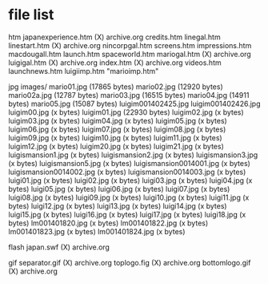 # file list

htm
japanexperience.htm (X) archive.org
credits.htm
linegal.htm
linestart.htm (X) archive.org
nincorpgal.htm
screens.htm
impressions.htm
macdougall.htm
launch.htm
spaceworld.htm
mariogal.htm (X) archive.org
luigigal.htm (X) archive.org
index.htm (X) archive.org
videos.htm
launchnews.htm
luigiimp.htm
"marioimp.htm"


jpg
images/
mario01.jpg (17865 bytes)
mario02.jpg (12920 bytes)
mario02a.jpg (12787 bytes)
mario03.jpg (16515 bytes)
mario04.jpg (14911 bytes)
mario05.jpg (15087 bytes)
luigim001402425.jpg
luigim001402426.jpg
luigim00.jpg (x bytes)
luigim01.jpg (22930 bytes)
luigim02.jpg (x bytes)
luigim03.jpg (x bytes)
luigim04.jpg (x bytes)
luigim05.jpg (x bytes)
luigim06.jpg (x bytes)
luigim07.jpg (x bytes)
luigim08.jpg (x bytes)
luigim09.jpg (x bytes)
luigim10.jpg (x bytes)
luigim11.jpg (x bytes)
luigim12.jpg (x bytes)
luigim20.jpg (x bytes)
luigim21.jpg (x bytes)
luigismansion1.jpg (x bytes)
luigismansion2.jpg (x bytes)
luigismansion3.jpg (x bytes)
luigismansion5.jpg (x bytes)
luigismansion0014001.jpg (x bytes)
luigismansion0014002.jpg (x bytes)
luigismansion0014003.jpg (x bytes)
luigi01.jpg (x bytes)
luigi02.jpg (x bytes)
luigi03.jpg (x bytes)
luigi04.jpg (x bytes)
luigi05.jpg (x bytes)
luigi06.jpg (x bytes)
luigi07.jpg (x bytes)
luigi08.jpg (x bytes)
luigi09.jpg (x bytes)
luigi10.jpg (x bytes)
luigi11.jpg (x bytes)
luigi12.jpg (x bytes)
luigi13.jpg (x bytes)
luigi14.jpg (x bytes)
luigi15.jpg (x bytes)
luigi16.jpg (x bytes)
luigi17.jpg (x bytes)
luigi18.jpg (x bytes)
lm001401820.jpg (x bytes)
lm001401822.jpg (x bytes)
lm001401823.jpg (x bytes)
lm001401824.jpg (x bytes)


flash
japan.swf (X) archive.org

gif
separator.gif (X) archive.org
toplogo.fig (X) archive.org
bottomlogo.gif (X) archive.org
